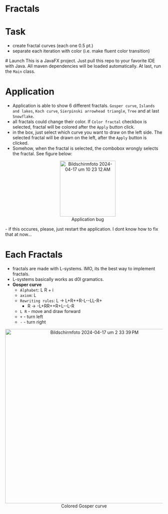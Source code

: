 # Fractals

# Task
- create fractal curves (each one 0.5 pt.)
- separate each iteration with color (i.e. make fluent color transition)

# Launch 
This is a JavaFX project. Just pull this repo to your favorite IDE with Java. All maven dependencies will be loaded automatically. At last, run the `Main` class.

# Application
- Application is able to show 6 different fractals. `Gosper curve`, `Islands and lakes`, `Koch curve`, `Sierpinski arrowhead triangle`, `Tree` and at last `Snowflake`.
- all fractals could change their color. If `Color fractal` checkbox is selected, fractal will be colored after the `Apply` button click.
- in the box, just select which curve you want to draw on the left side. The selected fractal will be drawn on the left, after the `Apply` button is clicked.
- Somehow, when the fractal is selected, the combobox wrongly selects the fractal. See figure below:
  <p align="center">
  <img width="178" alt="Bildschirmfoto 2024-04-17 um 10 23 12 AM" src="https://github.com/Jirka70/kpg-fractals/assets/120426468/ebdfcde8-6e7c-4637-8bea-b45a43c78ff3">
  <br>
  Application bug
</p>
- if this occures, please, just restart the application. I dont know how to fix that at now...

# Each Fractals
- fractals are made with L-systems. IMO, its the best way to implement fractals.
- L-systems basically works as d0l gramatics.
- **Gosper curve**
  - `Alphabet`: L R + i
  - `axiom`: L
  - `Rewriting rules`: L -> L+R++R-L--LL-R+
    - R -> -L+RR++R+L--L-R
  - `L R` - move and draw forward
  - `+` - turn left
  - `-` - turn right

<p align="center">
  <img width="555" alt="Bildschirmfoto 2024-04-17 um 2 33 39 PM" src="https://github.com/Jirka70/kpg-fractals/assets/120426468/a844ff3b-4b31-4179-82b1-54a3bfe983b7">
  <br>
  Colored Gosper curve
</p>






